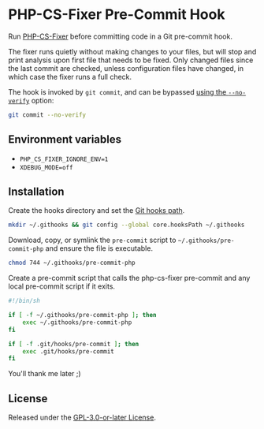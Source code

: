 # PHP-CS-Fixer Pre-Commit Hook

Run [PHP-CS-Fixer](https://github.com/PHP-CS-Fixer/PHP-CS-Fixer) before committing code in a Git pre-commit hook.

The fixer runs quietly without making changes to your files, but will stop and print analysis upon first file that needs to be fixed. Only changed files since the last commit are checked, unless configuration files have changed, in which case the fixer runs a full check.

The hook is invoked by `git commit`, and can be bypassed [using the `--no-verify`](https://git-scm.com/docs/githooks#_pre_commit) option:

```sh
git commit --no-verify
```

## Environment variables

- `PHP_CS_FIXER_IGNORE_ENV=1`
- `XDEBUG_MODE=off`

## Installation

Create the hooks directory and set the [Git hooks path](https://git-scm.com/docs/git-config#Documentation/git-config.txt-corehooksPath).

```sh
mkdir ~/.githooks && git config --global core.hooksPath ~/.githooks
```

Download, copy, or symlink the `pre-commit` script to `~/.githooks/pre-commit-php` and ensure the file is executable.

```sh
chmod 744 ~/.githooks/pre-commit-php
```

Create a pre-commit script that calls the php-cs-fixer pre-commit and any local pre-commit script if it exits.

```sh
#!/bin/sh

if [ -f ~/.githooks/pre-commit-php ]; then
    exec ~/.githooks/pre-commit-php
fi

if [ -f .git/hooks/pre-commit ]; then
    exec .git/hooks/pre-commit
fi
```

You'll thank me later ;)

## License

Released under the [GPL-3.0-or-later License](LICENSE).
